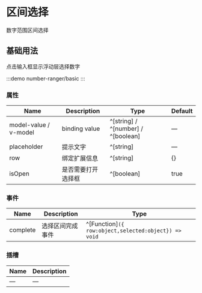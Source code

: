 # 区间选择
数字范围区间选择

## 基础用法
点击输入框显示浮动层选择数字

:::demo
number-ranger/basic
:::


### 属性

| Name                  | Description                          | Type                                     | Default |
| --------------------- | ------------------------------------ | ---------------------------------------- | ------- |
| model-value / v-model | binding value                        | ^[string] / ^[number] / ^[boolean]       | —       |
| placeholder           | 提示文字                  | ^[string]       | —       |
| row              | 绑定扩展信息           | ^[string]                               | {}   |
| isOpen                | 是否需要打开选择框 | ^[boolean]                               | true                             | —       |

### 事件

| Name   | Description                           | Type                                                      |
| ------ | ------------------------------------- | --------------------------------------------------------- |
| complete | 选择区间完成事件 | ^[Function]`({ row:object,selected:object}) => void` |

### 插槽

| Name    | Description               |
| ------- | ------------------------- |
| — | — |
